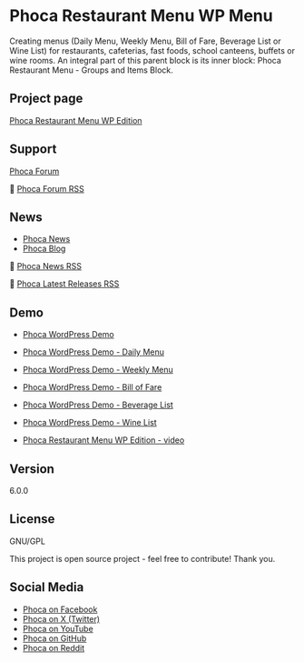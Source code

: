 # Phoca Restaurant Menu WP Menu
Creating menus (Daily Menu, Weekly Menu, Bill of Fare, Beverage List or Wine List) for restaurants, cafeterias, fast foods, school canteens, buffets or wine rooms. An integral part of this parent block is its inner block: Phoca Restaurant Menu - Groups and Items Block.

## Project page

[Phoca Restaurant Menu WP Edition](https://www.phoca.cz/phocamenu-wp-edition)


## Support

[Phoca Forum](https://www.phoca.cz/forum)

:bell: [Phoca Forum RSS](https://www.phoca.cz/forum/app.php/feed)


## News

- [Phoca News](https://www.phoca.cz/news)
- [Phoca Blog](https://www.phoca.cz/blog)

:bell: [Phoca News RSS](https://www.phoca.cz/news?format=feed&type=rss)

:bell: [Phoca Latest Releases RSS](https://www.phoca.cz/download/feed/111?format=feed&type=rss)


## Demo

- [Phoca WordPress Demo](https://www.phoca.cz/wpdemo/)
- [Phoca WordPress Demo - Daily Menu](https://www.phoca.cz/wpdemo/daily-menu/)
- [Phoca WordPress Demo - Weekly Menu](https://www.phoca.cz/wpdemo/weekly-menu/)
- [Phoca WordPress Demo - Bill of Fare](https://www.phoca.cz/wpdemo/bill-of-fare/)
- [Phoca WordPress Demo - Beverage List](https://www.phoca.cz/wpdemo/beverage-list/)
- [Phoca WordPress Demo - Wine List](https://www.phoca.cz/wpdemo/wine-list/)

- [Phoca Restaurant Menu WP Edition - video](https://youtu.be/eKKURz-2YR8)

## Version

6.0.0


## License

GNU/GPL

This project is open source project - feel free to contribute! Thank you.


## Social Media

- [Phoca on Facebook](https://www.facebook.com/Phoca.cz)
- [Phoca on X (Twitter)](https://twitter.com/PhocaCz)
- [Phoca on YouTube](https://www.youtube.com/user/phocavideos)
- [Phoca on GitHub](https://github.com/PhocaCz)
- [Phoca on Reddit](https://www.reddit.com/user/PhocaCz)



